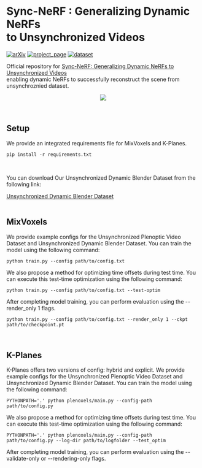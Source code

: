 # Sync-NeRF : Generalizing Dynamic NeRFs <br> to Unsynchronized Videos

[![arXiv](https://img.shields.io/badge/arXiv-2110.02711-006600)](https://arxiv.org/abs/2310.13356) 
[![project_page](https://img.shields.io/badge/project_page-68BC71)](https://seoha-kim.github.io/sync-nerf/)
[![dataset](https://img.shields.io/badge/dataset-00A98F)](https://yonsei-my.sharepoint.com/:f:/g/personal/hailey07_o365_yonsei_ac_kr/Er_SF3saB9JPp-uaj0W9NaABOZ0V7czk90yMp4UNybXvPg)

Official repository for <a href="">Sync-NeRF: Generalizing Dynamic NeRFs to Unsynchronized Videos</a><br>
enabling dynamic NeRFs to successfully reconstruct the scene from unsynchroznied dataset.
<p align="center" width="100;">
<img src="https://github.com/seoha-kim/Sync-NeRF/assets/46925617/616278bb-4bb5-41c5-8f57-12242c8403e0">
</p>
<br>

## Setup
We provide an integrated requirements file for MixVoxels and K-Planes.
```
pip install -r requirements.txt
```
<br>

You can download Our Unsynchronized Dynamic Blender Dataset from the following link:

<a href="https://yonsei-my.sharepoint.com/personal/hailey07_o365_yonsei_ac_kr/_layouts/15/onedrive.aspx?id=%2Fpersonal%2Fhailey07_o365_yonsei_ac_kr%2FDocuments%2FSync-NeRF&ga=1">Unsynchronized Dynamic Blender Dataset
</a>
<br>
<br>

## MixVoxels
We provide example configs for the Unsynchronized Plenoptic Video Dataset and Unsynchronized Dynamic Blender Dataset. You can train the model using the following command:
```
python train.py --config path/to/config.txt
```
We also propose a method for optimizing time offsets during test time. You can execute this test-time optimization using the following command:
```
python train.py --config path/to/config.txt --test-optim
```

After completing model training, you can perform evaluation using the --render_only 1 flags.
```
python train.py --config path/to/config.txt --render_only 1 --ckpt path/to/checkpoint.pt
```

<br>

## K-Planes
K-Planes offers two versions of config: hybrid and explicit. We provide example configs for the Unsynchronized Plenoptic Video Dataset and Unsynchronized Dynamic Blender Dataset. You can train the model using the following command:
```
PYTHONPATH='.' python plenoxels/main.py --config-path path/to/config.py
```

We also propose a method for optimizing time offsets during test time. You can execute this test-time optimization using the following command:
```
PYTHONPATH='.' python plenoxels/main.py --config-path path/to/config.py --log-dir path/to/logfolder --test_optim
```

After completing model training, you can perform evaluation using the --validate-only or --rendering-only flags.
